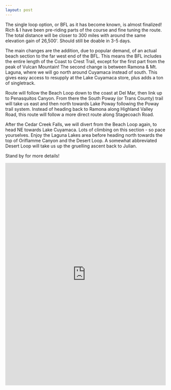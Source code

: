 ```yaml
---
layout: post
---
```

The single loop option, or BFL as it has become known, is almost finalized! Rich & I have been pre-riding parts of the course and fine tuning the route. The total distance will be closer to 300 miles with around the same elevation gain of 26,500'. Should still be doable in 3-5 days.

The main changes are the addition, due to popular demand, of an actual beach section to the far west end of the BFL. This means the BFL includes the entire length of the Coast to Crest Trail, except for the first part from the peak of Vulcan Mountain! The second change is between Ramona & Mt. Laguna, where we will go north around Cuyamaca instead of south. This gives easy access to resupply at the Lake Cuyamaca store, plus adds a ton of singletrack.

Route will follow the Beach Loop down to the coast at Del Mar, then link up to Penasquitos Canyon. From there the South Poway (or Trans County) trail will take us east and then north towards Lake Poway following the Poway trail system. Instead of heading back to Ramona along Highland Valley Road, this route will follow a more direct route along Stagecoach Road.

After the Cedar Creek Falls, we will divert from the Beach Loop again, to head NE towards Lake Cuyamaca. Lots of climbing on this section - so pace yourselves. Enjoy the Laguna Lakes area before heading north towards the top of Oriflamme Canyon and the Desert Loop. A somewhat abbreviated Desert Loop will take us up the gruelling ascent back to Julian.

Stand by for more details!

<iframe src='https://rwgps-embeds.com/embeds?type=route&id=25409298&title=JBPC%20BFL%20(Not%20Final)&sampleGraph=true' style='width: 1px; min-width: 100%; height: 700px; border: none;' scrolling='no'></iframe>
